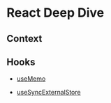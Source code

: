 # React Deep Dive

## Context

## Hooks

- [useMemo](https://github.com/jw-r/react-hooks/blob/master/src/hooks/useMemo/README.md)

- [useSyncExternalStore](https://github.com/jw-r/react-hooks/blob/master/src/hooks/useSyncExternalStore/README.md)
